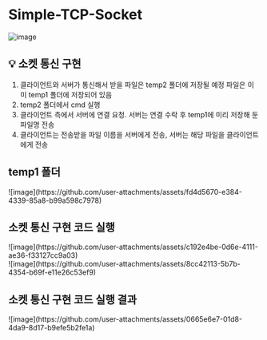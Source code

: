 # Simple-TCP-Socket

![image](https://github.com/user-attachments/assets/67ce0347-1a9e-4cb6-9d6a-44788d2ca1d1)

<aside>
<h2>💡  소켓 통신 구현</h2>

1. 클라이언트와 서버가 통신해서 받을 파일은 temp2 폴더에 저장될 예정 파일은 이미 temp1 폴더에 저장되어 있음
2. temp2 폴더에서 cmd 실행
3. 클라이언트 측에서 서버에 연결 요청. 서버는 연결 수락 후 temp1에 미리 저장해 둔 파일명 전송
4. 클라이언트는 전송받을 파일 이름을 서버에게 전송, 서버는 해당 파일을 클라이언트에게 전송
</aside>

<h2>temp1 폴더</h2>
![image](https://github.com/user-attachments/assets/fd4d5670-e384-4339-85a8-b99a598c7978)
<br/>

<h2>소켓 통신 구현 코드 실행</h2>
![image](https://github.com/user-attachments/assets/c192e4be-0d6e-4111-ae36-f33127cc9a03)
<br/>
![image](https://github.com/user-attachments/assets/8cc42113-5b7b-4354-b69f-e11e26c53ef9)
<br/>

<h2>소켓 통신 구현 코드 실행 결과</h2>
![image](https://github.com/user-attachments/assets/0665e6e7-01d8-4da9-8d17-b9efe5b2fe1a)

